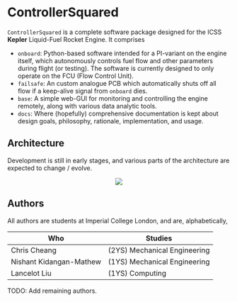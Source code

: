 # ControllerSquared

`ControllerSquared` is a complete software package designed for the ICSS **Kepler** Liquid-Fuel Rocket Engine. It comprises
- `onboard`: Python-based software intended for a PI-variant on the engine itself, which autonomously controls fuel flow and other parameters during flight (or testing). The software is currently designed to only operate on the FCU (Flow Control Unit).
- `failsafe`: An custom analogue PCB which automatically shuts off all flow if a keep-alive signal from `onboard` dies.
- `base`: A simple web-GUI for monitoring and controlling the engine remotely, along with various data analytic tools.
- `docs`: Where (hopefully) comprehensive documentation is kept about design goals, philosophy, rationale, implementation, and usage.

## Architecture

Development is still in early stages, and various parts of the architecture are expected to change / evolve.

<p align="center">
    <img src="https://github.com/ICSpaceSoc/ControllerSquared/assets/75836446/d8b2c375-1e90-4860-9ec4-ce97091ac4ba">
</p>

## Authors

All authors are students at Imperial College London, and are, alphabetically,

| Who                     | Studies                      |
| ----------------------- | ---------------------------- |
| Chris Cheang            | (2YS) Mechanical Engineering |
| Nishant Kidangan-Mathew | (1YS) Mechanical Engineering |
| Lancelot Liu            | (1YS) Computing              |

TODO: Add remaining authors.
